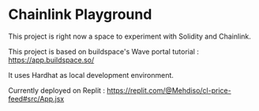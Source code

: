 # Chainlink Playground

This project is right now a space to experiment with Solidity and Chainlink.

This project is based on buildspace's Wave portal tutorial : https://app.buildspace.so/

It uses Hardhat as local development environment.

Currently deployed on Replit : https://replit.com/@Mehdiso/cl-price-feed#src/App.jsx